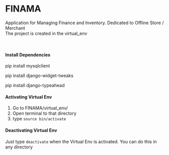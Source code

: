 # FINAMA
Application for Managing Finance and Inventory. Dedicated to Offline Store / Merchant
<br>
The project is created in the virtual_env

<br>

#### Install Dependencies

pip install mysqlclient

pip install django-widget-tweaks

pip install django-typeahead



#### Activating Virtual Env

1. Go to FINAMA/virtual_env/
2. Open terminal to that directory
3. type `source bin/activate`



#### Deactivating Virtual Env

Just type `deactivate` when the Virtual Env is activated. You can do this in any directory
